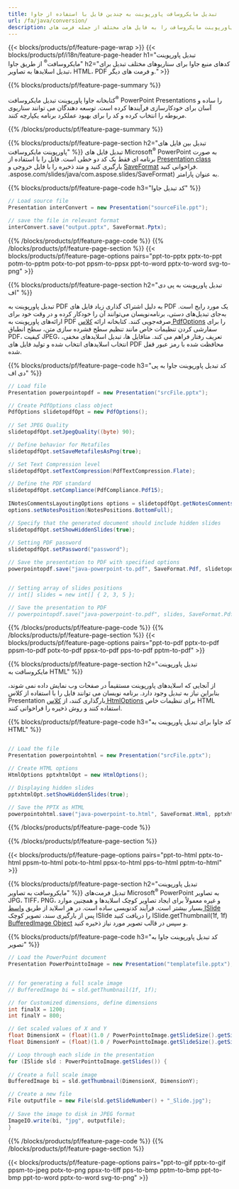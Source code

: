 ```yaml
---
title: تبدیل مایکروسافت پاورپوینت به چندین فایل با استفاده از جاوا
url: /fa/java/conversion/
description: اسلایدهای پاورپوینت مایکروسافت را به فایل های مختلف از جمله فرمت های HTML، PDF و تصویر در برنامه های کاربردی مبتنی بر جاوا تبدیل کنید.
---
```


{{< blocks/products/pf/feature-page-wrap >}}
{{< blocks/products/pf/i18n/feature-page-header h1="تبدیل پاورپوینت مایکروسافت<sup>®</sup> از طریق جاوا" h2="کدهای منبع جاوا برای سناریوهای مختلف تبدیل برای تبدیل اسلایدها به تصاویر، HTML، PDF و فرمت های دیگر." >}}

{{% blocks/products/pf/feature-page-summary %}}

کتابخانه جاوا پاورپوینت تبدیل مایکروسافت<sup>®</sup> PowerPoint Presentations را ساده و آسان برای خودکارسازی فرآیندها کرده است. توسعه دهندگان می توانند سناریوی مربوطه را انتخاب کرده و کد را برای بهبود عملکرد برنامه یکپارچه کنند. 

{{% /blocks/products/pf/feature-page-summary  %}}

{{% blocks/products/pf/feature-page-section  h2="تبدیل بین فایل های پاورپوینت مایکروسافت" %}}
تبدیل فایل های Microsoft<sup>®</sup> PowerPoint به صورت برنامه ای فقط یک کد دو خطی است. فایل را با استفاده از [Presentation class](https://apireference.aspose.com/slides/java/com.aspose.slides/Presentation) بارگیری کنید و متد ذخیره را با فایل خروجی و [SaveFormat](https://apireference) فراخوانی کنید. .aspose.com/slides/java/com.aspose.slides/SaveFormat) به عنوان پارامتر.

{{% blocks/products/pf/feature-page-code h3="کد تبدیل جاوا" %}}

```cs
// Load source file
Presentation interConvert = new Presentation("sourceFile.ppt");

// save the file in relevant format
interConvert.save("output.pptx", SaveFormat.Pptx);   
```
{{% /blocks/products/pf/feature-page-code  %}}
{{% /blocks/products/pf/feature-page-section %}}
{{< blocks/products/pf/feature-page-options pairs="ppt-to-pptx pptx-to-ppt potm-to-pptm potx-to-pot ppsm-to-ppsx ppt-to-word pptx-to-word svg-to-png" >}}


{{% blocks/products/pf/feature-page-section  h2="تبدیل پاورپوینت به پی دی اف" %}}

تبدیل پاورپوینت به PDF به دلیل اشتراک گذاری زیاد فایل های PDF یک مورد رایج است. به‌جای تبدیل‌های دستی، برنامه‌نویسان می‌توانند آن را خودکار کرده و در وقت خود برای ارائه‌های پاورپوینت به PDF صرفه‌جویی کنند. کتابخانه ارائه [کلاس PdfOptions](https://apireference.aspose.com/java/slides/com.aspose.slides/PdfOptions) را برای سفارشی کردن تنظیمات خاص مانند تنظیم سطح فشرده سازی متن، سطح انطباق PDF، کیفیت JPEG، تعریف رفتار فراهم می کند. متافایل ها، تبدیل اسلایدهای مخفی، انتخاب اسلایدهای انتخاب شده و تولید فایل های PDF محافظت شده با رمز عبور قفل شده.

{{% blocks/products/pf/feature-page-code h3="کد تبدیل پاورپوینت جاوا به پی دی اف" %}}

```cs
// Load file
Presentation powerpointopdf = new Presentation("srcFile.pptx");

// Create PdfOptions class object
PdfOptions slidetopdfOpt = new PdfOptions();
               
// Set JPEG Quality
slidetopdfOpt.setJpegQuality((byte) 90);

// Define behavior for Metafiles
slidetopdfOpt.setSaveMetafilesAsPng(true);

// Set Text Compression level
slidetopdfOpt.setTextCompression(PdfTextCompression.Flate);

// Define the PDF standard
slidetopdfOpt.setCompliance(PdfCompliance.Pdf15);
              
INotesCommentsLayoutingOptions options = slidetopdfOpt.getNotesCommentsLayouting();
options.setNotesPosition(NotesPositions.BottomFull);

// Specify that the generated document should include hidden slides
slidetopdfOpt.setShowHiddenSlides(true);
	
// Setting PDF password
slidetopdfOpt.setPassword("password");	

// Save the presentation to PDF with specified options
powerpointopdf.save("java-powerpoint-to.pdf", SaveFormat.Pdf, slidetopdfOpt);


// Setting array of slides positions
// int[] slides = new int[] { 2, 3, 5 };

// Save the presentation to PDF
// powerpointopdf.save("java-powerpoint-to.pdf", slides, SaveFormat.Pdf);

```
{{% /blocks/products/pf/feature-page-code  %}}
{{% /blocks/products/pf/feature-page-section %}}
{{< blocks/products/pf/feature-page-options pairs="ppt-to-pdf pptx-to-pdf ppsm-to-pdf potx-to-pdf ppsx-to-pdf pps-to-pdf pptm-to-pdf" >}}


{{% blocks/products/pf/feature-page-section  h2="تبدیل پاورپوینت مایکروسافت به HTML" %}}

از آنجایی که اسلایدهای پاورپوینت مستقیماً در صفحات وب نمایش داده نمی شوند، بنابراین نیاز به تبدیل وجود دارد. برنامه نویسان می توانند فایل را با استفاده از کلاس Presentation بارگذاری کنند، از [کلاس HtmlOptions](https://apireference.aspose.com/slides/java/com.aspose.slides/HtmlOptions) برای تنظیمات خاص HTML استفاده کنند و روش ذخیره را فراخوانی کنند.

{{% blocks/products/pf/feature-page-code h3="کد جاوا برای تبدیل پاورپوینت به HTML" %}}

```cs

// Load the file
Presentation powerpointohtml = new Presentation("srcFile.pptx");

// Create HTML options
HtmlOptions pptxhtmlOpt = new HtmlOptions();

// Displaying hidden slides
pptxhtmlOpt.setShowHiddenSlides(true);

// Save the PPTX as HTML
powerpointohtml.save("java-powerpoint-to.html", SaveFormat.Html, pptxhtmlOpt); 

```
{{% /blocks/products/pf/feature-page-code %}}

{{% /blocks/products/pf/feature-page-section %}}

{{< blocks/products/pf/feature-page-options pairs="ppt-to-html pptx-to-html ppsm-to-html potx-to-html ppsx-to-html pps-to-html pptm-to-html" >}}

{{% blocks/products/pf/feature-page-section  h2="تبدیل پاورپوینت مایکروسافت به تصاویر" %}}
تبدیل فرمت‌های Microsoft<sup>®</sup> PowerPoint به تصاویر JPG، TIFF، PNG، و غیره معمولاً برای ایجاد تصاویر کوچک اسلایدها و همچنین موارد بسیار بیشتر است. فرآیند کدنویسی ساده است. در هر اسلاید از طریق [واسط ISlide](https://apireference.aspose.com/slides/java/com.aspose.slides/ISlide) پس از بارگیری سند، تصویر کوچک ISlide را دریافت کنید ISlide.getThumbnail(1f, 1f) [BufferedImage Object](https://docs.oracle.com/javase/7/docs/api/java/awt/image/BufferedImage.html) و سپس در قالب تصویر مورد نیاز ذخیره کنید. 

{{% blocks/products/pf/feature-page-code h3="کد تبدیل پاورپوینت جاوا به تصویر" %}}
```cs
// Load the PowerPoint document
Presentation PowerPointtoImage = new Presentation("templatefile.pptx");


// for generating a full scale image
// BufferedImage bi = sld.getThumbnail(1f, 1f);

// for Customized dimensions, define dimensions
int finalX = 1200;
int finalY = 800;

// Get scaled values of X and Y
float DimensionX = (float)(1.0 / PowerPointtoImage.getSlideSize().getSize().getWidth()) * finalX;
float DimensionY = (float)(1.0 / PowerPointtoImage.getSlideSize().getSize().getHeight()) * finalY;

// Loop through each slide in the presentation
for (ISlide sld : PowerPointtoImage.getSlides()) {
	
// Create a full scale image
BufferedImage bi = sld.getThumbnail(DimensionX, DimensionY);

// Create a new file
File outputfile = new File(sld.getSlideNumber() + "_Slide.jpg");
	
// Save the image to disk in JPEG format
ImageIO.write(bi, "jpg", outputfile);
}
```
{{% /blocks/products/pf/feature-page-code %}}
{{% /blocks/products/pf/feature-page-section %}}

{{< blocks/products/pf/feature-page-options pairs="ppt-to-gif pptx-to-gif ppsm-to-jpeg potx-to-png ppsx-to-tiff pps-to-bmp pptm-to-bmp ppt-to-bmp ppt-to-word pptx-to-word svg-to-png" >}}